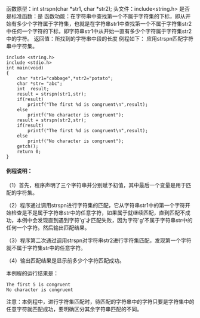 函数原型：int strspn(char *str1, char *str2);
头文件：include<string.h>
是否是标准函数：是
函数功能：在字符串中查找第一个不属于字符集的下标，即从开始有多少个字符属于字符集，也就是在字符串str1中查找第一个不属于字符集str2中任何一个字符的下标，即字符串str1中从开始一直有多少个字符属于字符集str2中的字符。
返回值：所找到的字符串中段的长度
例程如下： 应用strspn匹配字符串中字符集。
```  
include <string.h>
include <stdio.h>
int main(void)
{
    char *str1="cabbage",*str2="potato";
    char *str= "abc";
    int  result;
    result = strspn(str1,str);
    if(result)
        printf("The first %d is congruent\n",result);
    else
        printf("No character is congruent");
    result = strspn(str2,str);
    if(result)
        printf("The first %d is congruent\n",result);
    else
        printf("No character is congruent");
    getch();
    return 0;
}
```

#### 例程说明：
（1）首先，程序声明了三个字符串并分别赋予初值，其中最后一个变量是用于匹配的字符集。

（2）程序通过调用strspn进行字符集的匹配，它从字符串str1中的第一个字符开始检查是不是属于字符串str中的任意字符，如果属于就继续匹配，直到匹配不成功，本例中会发现直到遇到字符'g'才匹配失败，因为字符'g'不属于字符串str中的任何一个字符。然后输出匹配结果。

（3）程序第二次通过调用strspn对字符串str2进行字符集匹配，发现第一个字符就不属于字符集str中的任意字符。

（4）输出匹配结果是显示前多少个字符匹配成功。

本例程的运行结果是：
```  
The first 5 is congruent
No character is congruent
```

注意：本例程中，进行字符集匹配时，待匹配的字符串中的字符只要是字符集中的任意字符就匹配成功，要明确区分其余字符串匹配的不同。
